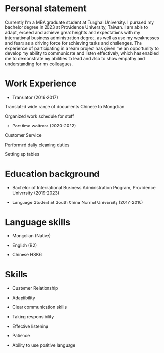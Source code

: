 
# Personal statement 
Currently I’m a MBA graduate student at Tunghai University. I pursued my bachelor degree in 2023 at Providence University, Taiwan.
I am able to adapt, exceed and achieve great heights and expectations with my international business administration degree, as well as use my weaknesses and fears as a driving force for achieving tasks and challenges. The experience of participating in a team project has given me an opportunity to develop my ability to communicate and listen effectively, which has enabled me to demonstrate my abilities to lead and also to show empathy and understanding for my colleagues.

# Work Experience

* Translator (2016-2017)

Translated wide range of documents Chinese to Mongolian 

Organized work schedule for stuff 

* Part time waitress (2020-2022)

Customer Service 

Performed daliy cleaning duties 

Setting up tables 

# Education background 

* Bachelor of International Business Administration Program, Providence University (2019-2023)  

* Language Student at South China Normal University (2017-2018)  

# Language skills

* Mongolian (Native) 

* English (B2) 

* Chinese HSK6 

 # Skills 
* Customer Relationship 

* Adaptibility

* Clear communication skills

* Taking responsibility

* Effective listening 

* Patience 

* Ability to use positive language 

